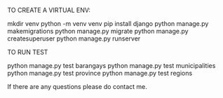 TO CREATE A VIRTUAL ENV:

mkdir venv
python -m venv venv
pip install django
python manage.py makemigrations
python manage.py migrate
python manage.py createsuperuser
python manage.py runserver


TO RUN TEST 

python manage.py test barangays
python manage.py test municipalities
python manage.py test province
python manage.py test regions

If there are any questions please do contact me.

